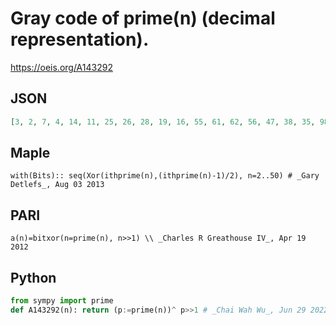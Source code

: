 # Gray code of prime\(n\) \(decimal representation\)\.
https://oeis.org/A143292
## JSON
```JSON
[3, 2, 7, 4, 14, 11, 25, 26, 28, 19, 16, 55, 61, 62, 56, 47, 38, 35, 98, 100, 109, 104, 122, 117, 81, 87, 84, 94, 91, 73, 64, 194, 205, 206, 223, 220, 211, 242, 244, 251, 234, 239, 224, 161, 167, 164, 186, 176, 146, 151, 157, 152, 137, 134, 385, 388, 395, 392, 415]
```
## Maple
```Maple
with(Bits):: seq(Xor(ithprime(n),(ithprime(n)-1)/2), n=2..50) # _Gary Detlefs_, Aug 03 2013
```
## PARI
```PARI
a(n)=bitxor(n=prime(n), n>>1) \\ _Charles R Greathouse IV_, Apr 19 2012
```
## Python
```Python
from sympy import prime
def A143292(n): return (p:=prime(n))^ p>>1 # _Chai Wah Wu_, Jun 29 2022
```
